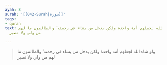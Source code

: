 ```yaml
---
ayah: 8
surah: '[[042-Surah|سورة]]'
tags:
- quran
text: ولو شاء الله لجعلهم أمة واحدة ولكن يدخل من يشاء في رحمته ۚ والظالمون ما لهم
  من ولي ولا نصير

---
```

> ولو شاء الله لجعلهم أمة واحدة ولكن يدخل من يشاء في رحمته ۚ والظالمون ما لهم من ولي ولا نصير
